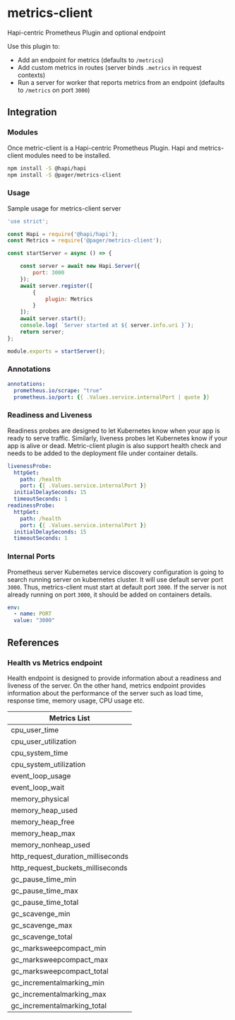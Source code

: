 # metrics-client
Hapi-centric Prometheus Plugin and optional endpoint

Use this plugin to:
- Add an endpoint for metrics (defaults to `/metrics`)
- Add custom metrics in routes (server binds `.metrics` in request contexts)
- Run a server for worker that reports metrics from an endpoint (defaults to `/metrics` on port `3000`)

## Integration 

### Modules

Once metric-client is a Hapi-centric Prometheus Plugin. Hapi and metrics-client modules need to be installed.

```bash
npm install -S @hapi/hapi
npm install -S @pager/metrics-client
```
### Usage 

Sample usage for metrics-client server 

```js
'use strict';

const Hapi = require('@hapi/hapi');
const Metrics = require('@pager/metrics-client');

const startServer = async () => {

    const server = await new Hapi.Server({
        port: 3000
    });
    await server.register([
        {
            plugin: Metrics
        }
    ]);
    await server.start();
    console.log( `Server started at ${ server.info.uri }`);
    return server;
};

module.exports = startServer();
```

### Annotations

```yaml
annotations:
  prometheus.io/scrape: "true"
  prometheus.io/port: {{ .Values.service.internalPort | quote }}
```

### Readiness and Liveness

Readiness probes are designed to let Kubernetes know when your app is ready to serve traffic. Similarly, liveness probes let Kubernetes know if your app is alive or dead. Metric-client plugin is also support health check and needs to be added to the deployment file under container details. 

```yaml
livenessProbe:
  httpGet:
    path: /health
    port: {{ .Values.service.internalPort }} 
  initialDelaySeconds: 15
  timeoutSeconds: 1
readinessProbe:
  httpGet:
    path: /health
    port: {{ .Values.service.internalPort }}
  initialDelaySeconds: 15
  timeoutSeconds: 1
```

### Internal Ports 

Prometheus server Kubernetes service discovery configuration is going to search running server on kubernetes cluster. It will use  default server port `3000`. Thus, metrics-client must start at default port `3000`. If the server is not already running on port `3000`, it should be added on containers details.  

```yaml
env:
  - name: PORT
  value: "3000"
```

## References

### Health vs Metrics endpoint

Health endpoint is designed to provide information about a readiness and liveness of the server. On the other hand, metrics endpoint provides information about the performance of the server such as load time, response time, memory usage, CPU usage etc. 


| Metrics List|
|---|
|cpu_user_time|
|cpu_user_utilization|
|cpu_system_time|
|cpu_system_utilization|
|event_loop_usage|
|event_loop_wait|
|memory_physical|
|memory_heap_used|
|memory_heap_free|
|memory_heap_max|
|memory_nonheap_used|
|http_request_duration_milliseconds|
|http_request_buckets_milliseconds|
|gc_pause_time_min|
|gc_pause_time_max|
|gc_pause_time_total|
|gc_scavenge_min|
|gc_scavenge_max|
|gc_scavenge_total|
|gc_marksweepcompact_min|
|gc_marksweepcompact_max|
|gc_marksweepcompact_total|
|gc_incrementalmarking_min|
|gc_incrementalmarking_max|
|gc_incrementalmarking_total|

